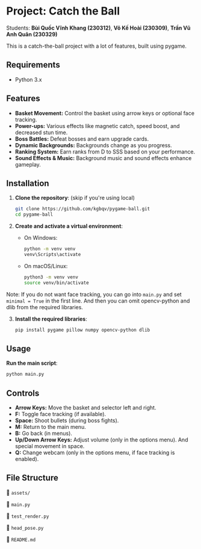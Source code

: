 # Project: Catch the Ball

Students: **Bùi Quốc Vĩnh Khang (230312)**, **Võ Kế Hoài (230309)**, **Trần Vũ Anh Quân (230329)**

This is a catch-the-ball project with a lot of features, built using pygame.

## Requirements

- Python 3.x

## Features

- **Basket Movement:** Control the basket using arrow keys or optional face tracking.
- **Power-ups:** Various effects like magnetic catch, speed boost, and decreased stun time.
- **Boss Battles:** Defeat bosses and earn upgrade cards.
- **Dynamic Backgrounds:** Backgrounds change as you progress.
- **Ranking System:** Earn ranks from D to SSS based on your performance.
- **Sound Effects & Music:** Background music and sound effects enhance gameplay.

## Installation

1. **Clone the repository**: (skip if you're using local)
   ```sh
   git clone https://github.com/kgbqv/pygame-ball.git
   cd pygame-ball
   ```

2. **Create and activate a virtual environment**:
   - On Windows:
     ```sh
     python -m venv venv
     venv\Scripts\activate
     ```
   - On macOS/Linux:
     ```sh
     python3 -m venv venv
     source venv/bin/activate
     ```

Note: If you do not want face tracking, you can go into `main.py` and set `minimal = True` in the first line. And then you can omit opencv-python and dlib from the required libraries.

3. **Install the required libraries**:
   ```sh
   pip install pygame pillow numpy opencv-python dlib  
   ```

## Usage

**Run the main script**:
   ```sh
   python main.py
   ```

## Controls

- **Arrow Keys:** Move the basket and selector left and right.
- **F:** Toggle face tracking (if available).
- **Space:** Shoot bullets (during boss fights).
- **M:** Return to the main menu.
- **B:** Go back (in menus).
- **Up/Down Arrow Keys:** Adjust volume (only in the options menu). And special movement in space.
- **Q:** Change webcam (only in the options menu, if face tracking is enabled).

## File Structure

📂 `assets/`      

📜 `main.py`      

📜 `test_render.py` 

📜 `head_pose.py`  

📜 `README.md` 